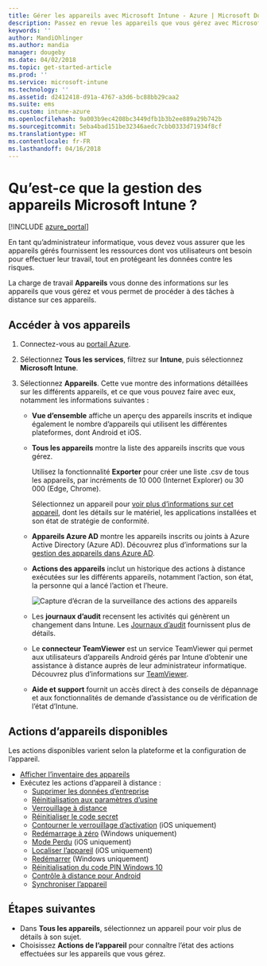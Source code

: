 ```yaml
---
title: Gérer les appareils avec Microsoft Intune - Azure | Microsoft Docs
description: Passez en revue les appareils que vous gérez avec Microsoft Intune, notamment l’exportation d’une liste d’appareils au format csv, affichez vos appareils joints à Azure Active Directory, consultez un journal des modifications des actions sur l’appareil, utilisez le connecteur TeamViewer pour autoriser les administrateurs informatiques à résoudre à distance les problèmes liés aux appareils Android et consultez toutes les actions que vous pouvez exécuter sur vos appareils.
keywords: ''
author: MandiOhlinger
ms.author: mandia
manager: dougeby
ms.date: 04/02/2018
ms.topic: get-started-article
ms.prod: ''
ms.service: microsoft-intune
ms.technology: ''
ms.assetid: d2412418-d91a-4767-a3d6-bc88bb29caa2
ms.suite: ems
ms.custom: intune-azure
ms.openlocfilehash: 9a003b9ec4208bc3449dfb1b3b2ee889a29b742b
ms.sourcegitcommit: 5eba4bad151be32346aedc7cbb0333d71934f8cf
ms.translationtype: HT
ms.contentlocale: fr-FR
ms.lasthandoff: 04/16/2018
---
```

# <a name="what-is-microsoft-intune-device-management"></a>Qu’est-ce que la gestion des appareils Microsoft Intune ?

[!INCLUDE [azure_portal](./includes/azure_portal.md)]

En tant qu’administrateur informatique, vous devez vous assurer que les appareils gérés fournissent les ressources dont vos utilisateurs ont besoin pour effectuer leur travail, tout en protégeant les données contre les risques.

La charge de travail **Appareils** vous donne des informations sur les appareils que vous gérez et vous permet de procéder à des tâches à distance sur ces appareils.

## <a name="get-to-your-devices"></a>Accéder à vos appareils

1. Connectez-vous au [portail Azure](https://portal.azure.com).
2. Sélectionnez **Tous les services**, filtrez sur **Intune**, puis sélectionnez **Microsoft Intune**.
3. Sélectionnez **Appareils**. Cette vue montre des informations détaillées sur les différents appareils, et ce que vous pouvez faire avec eux, notamment les informations suivantes :

   - **Vue d’ensemble** affiche un aperçu des appareils inscrits et indique également le nombre d’appareils qui utilisent les différentes plateformes, dont Android et iOS.
   - **Tous les appareils** montre la liste des appareils inscrits que vous gérez.

     Utilisez la fonctionnalité **Exporter** pour créer une liste .csv de tous les appareils, par incréments de 10 000 (Internet Explorer) ou 30 000 (Edge, Chrome).

     Sélectionnez un appareil pour [voir plus d’informations sur cet appareil](device-inventory.md), dont les détails sur le matériel, les applications installées et son état de stratégie de conformité.

   - **Appareils Azure AD** montre les appareils inscrits ou joints à Azure Active Directory (Azure AD). Découvrez plus d’informations sur la [gestion des appareils dans Azure AD](https://docs.microsoft.com/azure/active-directory/device-management-introduction).
   - **Actions des appareils** inclut un historique des actions à distance exécutées sur les différents appareils, notamment l’action, son état, la personne qui a lancé l’action et l’heure.

     ![Capture d’écran de la surveillance des actions des appareils](./media/monitor-device-actions.png)

   - Les **journaux d’audit** recensent les activités qui génèrent un changement dans Intune. Les [Journaux d’audit](monitor-audit-logs.md) fournissent plus de détails.
   - Le **connecteur TeamViewer** est un service TeamViewer qui permet aux utilisateurs d’appareils Android gérés par Intune d’obtenir une assistance à distance auprès de leur administrateur informatique. Découvrez plus d’informations sur [TeamViewer](device-profile-android-teamviewer.md).
   - **Aide et support** fournit un accès direct à des conseils de dépannage et aux fonctionnalités de demande d’assistance ou de vérification de l’état d’Intune.

## <a name="available-device-actions"></a>Actions d’appareils disponibles
Les actions disponibles varient selon la plateforme et la configuration de l’appareil.

- [Afficher l’inventaire des appareils](device-inventory.md)
- Exécutez les actions d’appareil à distance :
    - [Supprimer les données d’entreprise](devices-wipe.md#remove-company-data)
    - [Réinitialisation aux paramètres d’usine](devices-wipe.md#factory-reset)
    - [Verrouillage à distance](device-remote-lock.md)
    - [Réinitialiser le code secret](device-passcode-reset.md)
    - [Contourner le verrouillage d’activation](device-activation-lock-bypass.md) (iOS uniquement)
    - [Redémarrage à zéro](device-fresh-start.md) (Windows uniquement)
    - [Mode Perdu](device-lost-mode.md) (iOS uniquement)
    - [Localiser l’appareil](device-locate.md) (iOS uniquement)
    - [Redémarrer](device-restart.md) (Windows uniquement)
    - [Réinitialisation du code PIN Windows 10](device-windows-pin-reset.md)
    - [Contrôle à distance pour Android](device-profile-android-teamviewer.md)
    - [Synchroniser l’appareil](device-sync.md)

## <a name="next-steps"></a>Étapes suivantes

- Dans **Tous les appareils**, sélectionnez un appareil pour voir plus de détails à son sujet.
- Choisissez **Actions de l’appareil** pour connaître l’état des actions effectuées sur les appareils que vous gérez.
